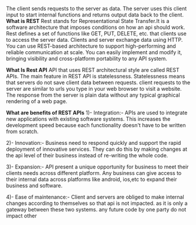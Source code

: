 The client sends requests to the server as data. The server uses this client input to start internal functions and returns output data back to the client. 
**What is REST**
Rest stands for Representational State Transfer.It is a software architecture that imposes conditions on how an api should work. Rest defines a set of functions like GET, PUT, DELETE, etc. that clients use to access the server data. Clients and server exchange data using HTTP.
You can use REST-based architecture to support high-performing and reliable communication at scale. You can easily implement and modify it, bringing visibility and cross-platform portability to any API system.

**What Is Rest API**
API that uses REST architectural style are called REST APIs. 
The main feature in REST API is statelessness. Statelessness means that servers do not save client data between requests. client requests to the server are similar to urls you type in your web browser to visit a website. The response from the server is plain data without any typical graphical rendering of a web page.

**What are benefits of REST APIs**
1)- Integration:- APIs are used to integrate new applications with existing software systems. This increases the development speed because each functionality doesn't have to be written from scratch. 

2)- Innovation:- Business need to respond quickly and support the rapid deployment of innovative services. They can do this by making changes at the api level of their business instead of re-writing the whole code.

3)- Expansion:- API present a unique opportunity for business to meet their clients needs across different platform. Any business can give access to their internal data across platforms like android, ios,etc to expand their business and software. 

4)- Ease of maintenance:- Client and servers are obliged to make internal changes according to themselves so that api is not impacted. as it is only a gateway between these two systems. any future code by one party do not impact other 
